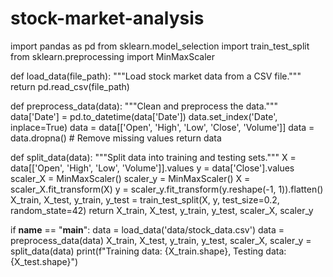 # stock-market-analysis
import pandas as pd
from sklearn.model_selection import train_test_split
from sklearn.preprocessing import MinMaxScaler

def load_data(file_path):
    """Load stock market data from a CSV file."""
    return pd.read_csv(file_path)

def preprocess_data(data):
    """Clean and preprocess the data."""
    data['Date'] = pd.to_datetime(data['Date'])
    data.set_index('Date', inplace=True)
    data = data[['Open', 'High', 'Low', 'Close', 'Volume']]
    data = data.dropna()  # Remove missing values
    return data

def split_data(data):
    """Split data into training and testing sets."""
    X = data[['Open', 'High', 'Low', 'Volume']].values
    y = data['Close'].values
    scaler_X = MinMaxScaler()
    scaler_y = MinMaxScaler()
    X = scaler_X.fit_transform(X)
    y = scaler_y.fit_transform(y.reshape(-1, 1)).flatten()
    X_train, X_test, y_train, y_test = train_test_split(X, y, test_size=0.2, random_state=42)
    return X_train, X_test, y_train, y_test, scaler_X, scaler_y

if __name__ == "__main__":
    data = load_data('data/stock_data.csv')
    data = preprocess_data(data)
    X_train, X_test, y_train, y_test, scaler_X, scaler_y = split_data(data)
    print(f"Training data: {X_train.shape}, Testing data: {X_test.shape}")
